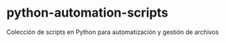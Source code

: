 # python-automation-scripts
Colección de scripts en Python para automatización y gestión de archivos
